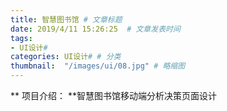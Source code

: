 ```yaml
---
title: 智慧图书馆 # 文章标题  
date: 2019/4/11 15:26:25  # 文章发表时间
tags:
- UI设计#
categories: UI设计# # 分类
thumbnail:  "/images/ui/08.jpg" # 略缩图
---
```

** 项目介绍： **智慧图书馆移动端分析决策页面设计

